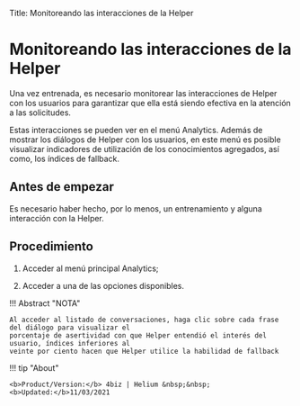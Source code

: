 Title: Monitoreando las interacciones de la Helper
# Monitoreando las interacciones de la Helper

Una vez entrenada, es necesario monitorear las interacciones de Helper con los usuarios para garantizar que ella está siendo efectiva en la atención a las solicitudes.

Estas interacciones se pueden ver en el menú Analytics. Además de mostrar los diálogos de Helper con los usuarios, en este menú es posible visualizar indicadores de utilización de los conocimientos agregados, así como, los índices de fallback.

Antes de empezar
-------------

Es necesario haber hecho, por lo menos, un entrenamiento y alguna interacción con la Helper.

Procedimiento
-----------

1. Acceder al menú principal Analytics;

2. Acceder a una de las opciones disponibles.

!!! Abstract "NOTA"

    Al acceder al listado de conversaciones, haga clic sobre cada frase del diálogo para visualizar el 
    porcentaje de asertividad con que Helper entendió el interés del usuario, índices inferiores al 
    veinte por ciento hacen que Helper utilice la habilidad de fallback
    
    
!!! tip "About"

    <b>Product/Version:</b> 4biz | Helium &nbsp;&nbsp;
    <b>Updated:</b>11/03/2021
